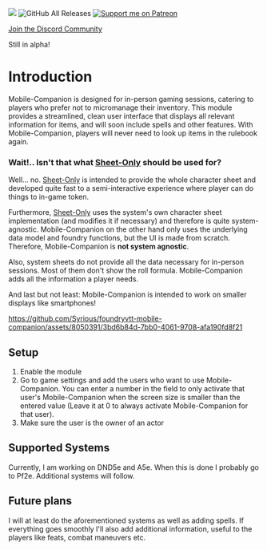 ![](https://img.shields.io/badge/Foundry-v11-informational) ![GitHub All Releases](https://img.shields.io/github/downloads/Syrious/foundryvtt-mobile-companion/total?label=Downloads+latest+release) [![Support me on Patreon](https://img.shields.io/endpoint.svg?url=https%3A%2F%2Fshieldsio-patreon.vercel.app%2Fapi%3Fusername%3DSyriousWorkshop%26type%3Dpatrons&style=flat)](https://patreon.com/SyriousWorkshop)

[Join the Discord Community](https://discord.gg/VMqndcyUGS)

Still in alpha!

# Introduction
Mobile-Companion is designed for in-person gaming sessions, catering to players who prefer not to micromanage their inventory. This module provides a streamlined, clean user interface that displays all relevant information for items, and will soon include spells and other features. With Mobile-Companion, players will never need to look up items in the rulebook again.

### Wait!.. Isn't that what [Sheet-Only](https://github.com/Syrious/foundryvtt-sheet-only) should be used for?
Well... no. [Sheet-Only](https://github.com/Syrious/foundryvtt-sheet-only) is intended to provide the whole character sheet and developed quite fast to a semi-interactive experience where player can do things to in-game token.

Furthermore, [Sheet-Only](https://github.com/Syrious/foundryvtt-sheet-only) uses the system's own character sheet implementation (and modifies it if necessary) and therefore is quite system-agnostic. Mobile-Companion on the other hand only uses the underlying data model and foundry functions, but the UI is made from scratch. Therefore, Mobile-Companion is **not system agnostic**.

Also, system sheets do not provide all the data necessary for in-person sessions. Most of them don't show the roll formula. Mobile-Companion adds all the information a player needs.

And last but not least: Mobile-Companion is intended to work on smaller displays like smartphones!


https://github.com/Syrious/foundryvtt-mobile-companion/assets/8050391/3bd6b84d-7bb0-4061-9708-afa190fd8f21

## Setup
1. Enable the module
2. Go to game settings and add the users who want to use Mobile-Companion. You can enter a number in the field to only activate that user's Mobile-Companion when the screen size is smaller than the entered value (Leave it at 0 to always activate Mobile-Companion for that user).
3. Make sure the user is the owner of an actor

## Supported Systems
Currently, I am working on DND5e and A5e. When this is done I probably go to Pf2e. Additional systems will follow.

## Future plans
I will at least do the aforementioned systems as well as adding spells. If everything goes smoothly I'll also add additional information, useful to the players like feats, combat maneuvers etc.
